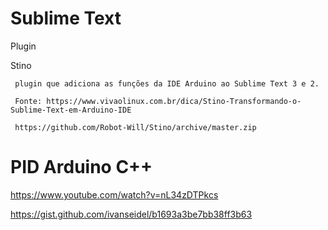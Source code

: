 # Sublime Text
  Plugin
    
   Stino
   
     plugin que adiciona as funções da IDE Arduino ao Sublime Text 3 e 2.
     
     Fonte: https://www.vivaolinux.com.br/dica/Stino-Transformando-o-Sublime-Text-em-Arduino-IDE
     
     https://github.com/Robot-Will/Stino/archive/master.zip

# PID Arduino C++

https://www.youtube.com/watch?v=nL34zDTPkcs

https://gist.github.com/ivanseidel/b1693a3be7bb38ff3b63
